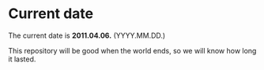 # Current date

The current date is **2011.04.06.** (YYYY.MM.DD.)

This repository will be good when the world ends, so we will know how long it lasted.